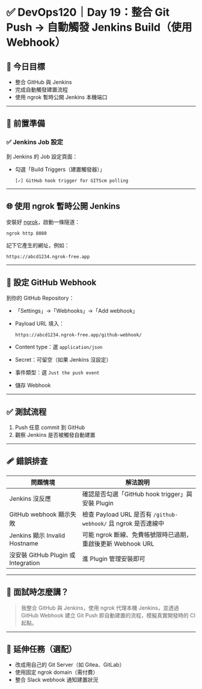 # ✅ DevOps120｜Day 19：整合 Git Push → 自動觸發 Jenkins Build（使用 Webhook）

## 🎯 今日目標

- 整合 GitHub 與 Jenkins
- 完成自動觸發建置流程
- 使用 ngrok 暫時公開 Jenkins 本機端口

---

## 📌 前置準備

### ✅ Jenkins Job 設定

到 Jenkins 的 Job 設定頁面：

- 勾選「Build Triggers（建置觸發器）」
  ```
  [✓] GitHub hook trigger for GITScm polling
  ```

---

## 🌐 使用 ngrok 暫時公開 Jenkins

安裝好 [ngrok](https://ngrok.com/)，啟動一條隧道：

```bash
ngrok http 8080
```

記下它產生的網址，例如：

```
https://abcd1234.ngrok-free.app
```

---

## 🔧 設定 GitHub Webhook

到你的 GitHub Repository：

- 「Settings」→「Webhooks」→「Add webhook」
- Payload URL 填入：

  ```
  https://abcd1234.ngrok-free.app/github-webhook/
  ```

- Content type：選 `application/json`
- Secret：可留空（如果 Jenkins 沒設定）
- 事件類型：選 `Just the push event`
- 儲存 Webhook

---

## ✅ 測試流程

1. Push 任意 commit 到 GitHub
2. 觀察 Jenkins 是否被觸發自動建置

---

## 🩹 錯誤排查

| 問題情境                            | 解法說明 |
|-------------------------------------|----------|
| Jenkins 沒反應                      | 確認是否勾選「GitHub hook trigger」與安裝 Plugin |
| GitHub webhook 顯示失敗             | 檢查 Payload URL 是否有 `/github-webhook/` 且 ngrok 是否連線中 |
| Jenkins 顯示 Invalid Hostname       | 可能 ngrok 斷線、免費帳號限時已過期，重啟後更新 Webhook URL |
| 沒安裝 GitHub Plugin 或 Integration | 進 Plugin 管理安裝即可 |

---

## 🧠 面試時怎麼講？

> 我整合 GitHub 與 Jenkins，使用 ngrok 代理本機 Jenkins，並透過 GitHub Webhook 建立 Git Push 即自動建置的流程，模擬真實開發時的 CI 起點。

---

## 🧪 延伸任務（選配）

- 改成用自己的 Git Server（如 Gitea、GitLab）
- 使用固定 ngrok domain（需付費）
- 整合 Slack webhook 通知建置狀況

